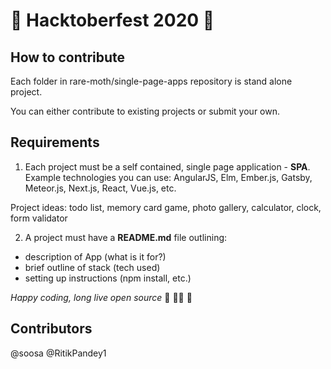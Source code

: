 # 👾 Hacktoberfest 2020 🍻

## How to contribute

Each folder in rare-moth/single-page-apps repository is stand alone project.

You can either contribute to existing projects or submit your own.

## Requirements
1. Each project must be a self contained, single page application - **SPA**. Example technologies you can use:
AngularJS, Elm, Ember.js, Gatsby, Meteor.js, Next.js, React, Vue.js, etc.

Project ideas: todo list, memory card game, photo gallery, calculator, clock, form validator

2. A project must have a **README.md** file outlining:
- description of App (what is it for?)
- brief outline of stack (tech used)
- setting up instructions (npm install, etc.)

*Happy coding, long live open source* 🖖 👩‍💻 :unicorn:

## Contributors
@soosa
@RitikPandey1

